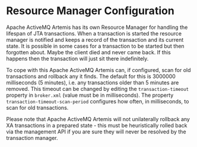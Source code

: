 # Resource Manager Configuration

Apache ActiveMQ Artemis has its own Resource Manager for handling the lifespan of JTA
transactions. When a transaction is started the resource manager is
notified and keeps a record of the transaction and its current state. It
is possible in some cases for a transaction to be started but then
forgotten about. Maybe the client died and never came back. If this
happens then the transaction will just sit there indefinitely.

To cope with this Apache ActiveMQ Artemis can, if configured, scan for old transactions
and rollback any it finds. The default for this is 3000000 milliseconds
(5 minutes), i.e. any transactions older than 5 minutes are removed.
This timeout can be changed by editing the `transaction-timeout`
property in `broker.xml` (value must be in
milliseconds). The property `transaction-timeout-scan-period` configures
how often, in milliseconds, to scan for old transactions.

Please note that Apache ActiveMQ Artemis will not unilaterally rollback any XA
transactions in a prepared state - this must be heuristically rolled
back via the management API if you are sure they will never be resolved
by the transaction manager.
